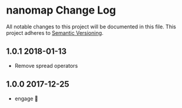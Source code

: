 # nanomap Change Log
All notable changes to this project will be documented in this file.
This project adheres to [Semantic Versioning](http://semver.org/).

## 1.0.1 2018-01-13
* Remove spread operators

## 1.0.0 2017-12-25
* engage 🎄